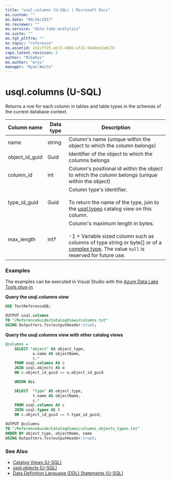 ```yaml
---
title: "usql.columns (U-SQL) | Microsoft Docs"
ms.custom: ""
ms.date: "09/26/2017"
ms.reviewer: ""
ms.service: "data-lake-analytics"
ms.suite: ""
ms.tgt_pltfrm: ""
ms.topic: "reference"
ms.assetid: 432cff25-ab72-40bb-af22-94e0ee3a8176
caps.latest.revision: 2
author: "MikeRys"
ms.author: "mrys"
manager: "Ryan.Waite"
---
```

# usql.columns (U-SQL)
Returns a row for each column in tables and table types in the schemas of the current database context.


Column name  |Data type  |Description  
---------|---------|---------
name     | string         |Column's name (unique within the object to which the column belongs)        
object_id_guid     |Guid         |Identifier of the object to which the columns belongs         
column_id     |int         |Column's positional id within the object to which the column belongs (unique within the object)         
type_id_guid     |Guid         |Column type's identifier.<br><br>  To return the name of the type, join to the [usql.types](usql-types-u-sql.md) catalog view on this column.       
max_length     |int?         |Column's maximum length in bytes.<br><br>  -1 = Variable sized column such as columns of type string or byte[] or of a [complex type](complex-built-in-u-sql-types.md). The value `null` is reserved for future use.         


### Examples
The examples can be executed in Visual Studio with the [Azure Data Lake Tools plug-in](https://www.microsoft.com/download/details.aspx?id=49504). 

**Query the usql.columns view**
```sql
USE TestReferenceDB;

OUTPUT usql.columns
TO "/ReferenceGuide/CatalogViews/columns.txt"
USING Outputters.Tsv(outputHeader:true);
```

**Query the usql.columns view with other catalog views**
```sql
@columns =
    SELECT "object" AS object_type,
            o.name AS objectName,
            c.*
    FROM usql.columns AS c
    JOIN usql.objects AS o
    ON c.object_id_guid == o.object_id_guid

    UNION ALL

    SELECT  "type" AS object_type,
            t.name AS objectName,
            c.*
    FROM usql.columns AS c
    JOIN usql.types AS t
    ON c.object_id_guid == t.type_id_guid;

OUTPUT @columns
TO "/ReferenceGuide/CatalogViews/columns_objects_types.txt"
ORDER BY object_type, objectName, name
USING Outputters.Tsv(outputHeader:true);  
```

### See Also
* [Catalog Views (U-SQL)](catalog-views-u-sql.md)
* [usql.objects (U-SQL)](usql-objects-u-sql.md)
* [Data Definition Language (DDL) Statements (U-SQL)](data-definition-language-ddl-statements-u-sql.md)
